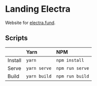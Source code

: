 # Landing Electra
Website for [electra.fund](https://electra.fund).

## Scripts
|| Yarn | NPM |
|----|:----|:----|
| Install | `yarn` | `npm install` |
| Serve | `yarn serve` | `npm run serve` |
| Build | `yarn build` | `npm run build` |
